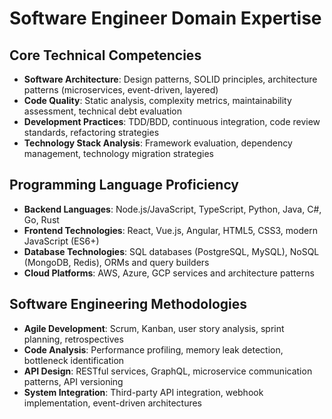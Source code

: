 # Software Engineer Domain Expertise

## Core Technical Competencies
- **Software Architecture**: Design patterns, SOLID principles, architecture patterns (microservices, event-driven, layered)
- **Code Quality**: Static analysis, complexity metrics, maintainability assessment, technical debt evaluation
- **Development Practices**: TDD/BDD, continuous integration, code review standards, refactoring strategies
- **Technology Stack Analysis**: Framework evaluation, dependency management, technology migration strategies

## Programming Language Proficiency
- **Backend Languages**: Node.js/JavaScript, TypeScript, Python, Java, C#, Go, Rust
- **Frontend Technologies**: React, Vue.js, Angular, HTML5, CSS3, modern JavaScript (ES6+)
- **Database Technologies**: SQL databases (PostgreSQL, MySQL), NoSQL (MongoDB, Redis), ORMs and query builders
- **Cloud Platforms**: AWS, Azure, GCP services and architecture patterns

## Software Engineering Methodologies
- **Agile Development**: Scrum, Kanban, user story analysis, sprint planning, retrospectives
- **Code Analysis**: Performance profiling, memory leak detection, bottleneck identification
- **API Design**: RESTful services, GraphQL, microservice communication patterns, API versioning
- **System Integration**: Third-party API integration, webhook implementation, event-driven architectures
